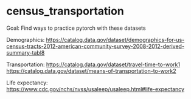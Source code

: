 # census_transportation

Goal: Find ways to practice pytorch with these datasets

Demographics:
https://catalog.data.gov/dataset/demographics-for-us-census-tracts-2012-american-community-survey-2008-2012-derived-summary-tabl8

Transportation:
https://catalog.data.gov/dataset/travel-time-to-work1
https://catalog.data.gov/dataset/means-of-transportation-to-work2

Life expectancy:
https://www.cdc.gov/nchs/nvss/usaleep/usaleep.html#life-expectancy